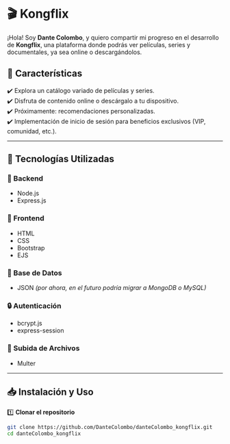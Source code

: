 # 🎬 Kongflix

¡Hola! Soy **Dante Colombo**, y quiero compartir mi progreso en el desarrollo de **Kongflix**, una plataforma donde podrás ver películas, series y documentales, ya sea online o descargándolos.

## 🌟 Características

✔️ Explora un catálogo variado de películas y series.  
✔️ Disfruta de contenido online o descárgalo a tu dispositivo.  
✔️ Próximamente: recomendaciones personalizadas.  
✔️ Implementación de inicio de sesión para beneficios exclusivos (VIP, comunidad, etc.).  

---

## 🚀 Tecnologías Utilizadas

### **🔧 Backend**
- Node.js
- Express.js  

### **🎨 Frontend**
- HTML
- CSS
- Bootstrap
- EJS  

### **💾 Base de Datos**
- JSON *(por ahora, en el futuro podría migrar a MongoDB o MySQL)*  

### **🔒 Autenticación**
- bcrypt.js
- express-session  

### **📂 Subida de Archivos**
- Multer  

---

## 📥 Instalación y Uso

1️⃣ **Clonar el repositorio**  

```sh
git clone https://github.com/DanteColombo/danteColombo_kongflix.git
cd danteColombo_kongflix